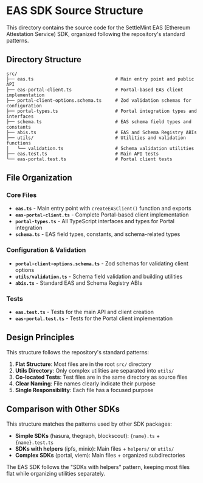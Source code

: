 # EAS SDK Source Structure

This directory contains the source code for the SettleMint EAS (Ethereum Attestation Service) SDK, organized following the repository's standard patterns.

## Directory Structure

```
src/
├── eas.ts                              # Main entry point and public API
├── eas-portal-client.ts                # Portal-based EAS client implementation
├── portal-client-options.schema.ts     # Zod validation schemas for configuration
├── portal-types.ts                     # Portal integration types and interfaces
├── schema.ts                           # EAS schema field types and constants
├── abis.ts                             # EAS and Schema Registry ABIs
├── utils/                              # Utilities and validation functions
│   └── validation.ts                   # Schema validation utilities
├── eas.test.ts                         # Main API tests
└── eas-portal.test.ts                  # Portal client tests
```

## File Organization

### Core Files
- **`eas.ts`** - Main entry point with `createEASClient()` function and exports
- **`eas-portal-client.ts`** - Complete Portal-based client implementation
- **`portal-types.ts`** - All TypeScript interfaces and types for Portal integration
- **`schema.ts`** - EAS field types, constants, and schema-related types

### Configuration & Validation
- **`portal-client-options.schema.ts`** - Zod schemas for validating client options
- **`utils/validation.ts`** - Schema field validation and building utilities
- **`abis.ts`** - Standard EAS and Schema Registry ABIs

### Tests
- **`eas.test.ts`** - Tests for the main API and client creation
- **`eas-portal.test.ts`** - Tests for the Portal client implementation

## Design Principles

This structure follows the repository's standard patterns:

1. **Flat Structure**: Most files are in the root `src/` directory
2. **Utils Directory**: Only complex utilities are separated into `utils/`
3. **Co-located Tests**: Test files are in the same directory as source files
4. **Clear Naming**: File names clearly indicate their purpose
5. **Single Responsibility**: Each file has a focused purpose

## Comparison with Other SDKs

This structure matches the patterns used by other SDK packages:

- **Simple SDKs** (hasura, thegraph, blockscout): `{name}.ts` + `{name}.test.ts`
- **SDKs with helpers** (ipfs, minio): Main files + `helpers/` or `utils/`
- **Complex SDKs** (portal, viem): Main files + organized subdirectories

The EAS SDK follows the "SDKs with helpers" pattern, keeping most files flat while organizing utilities separately. 